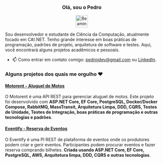<div align="center">
  <h3>Olá, sou o Pedro</h3>
  <img src="https://raw.githubusercontent.com/Tarikul-Islam-Anik/Animated-Fluent-Emojis/master/Emojis/Smilies/Beaming%20Face%20with%20Smiling%20Eyes.png" alt="Beaming Face with Smiling Eyes" width="40" height="40" />
</div>

Sou desenvolvedor e estudante de Ciência da Computação, atualmente focado em C#/.NET. Tenho grande interesse em boas práticas de programação, padrões de projeto, arquitetura de software e testes. Aqui, você encontrará alguns projetos acadêmicos e pessoais.

- 📫 Como entrar em contato comigo: pedrojdev@gmail.com ou [LinkedIn](https://www.linkedin.com/in/pedrojdev).

### Alguns projetos dos quais me orgulho :heart:

#### [Motorent - Aluguel de Motos](https://github.com/pedrior/motorent-aluguel-de-motos)

O Motorent é uma API REST para gerenciar aluguel de motos. Este projeto foi desenvolvido com **ASP.NET Core, EF Core, PostgreSQL, Docker/Docker Compose, RabbitMQ, MassTransit, Arquitetura Limpa, DDD, CQRS, Testes de Unidade, Testes de Integração, boas práticas de programação e outras tecnologias e padrões**.

#### [Eventify - Reserva de Eventos](https://github.com/pedrior/eventify-api)

O Eventify é uma PI REST de plataforma de eventos onde os produtores podem criar e gerir eventos. Participantes podem procurar eventos e fazer reserva comprando bilhetes. **Criada usando ASP.NET Core, EF Core, PostgreSQL, AWS, Arquitetura limpa, DDD, CQRS e outras tecnologias**.
